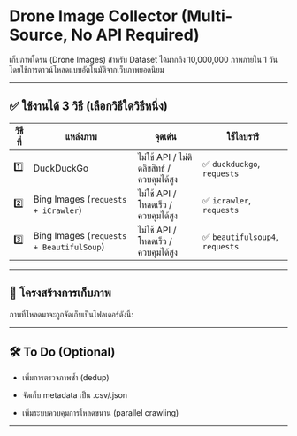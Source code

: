 # Drone Image Collector (Multi-Source, No API Required)

เก็บภาพโดรน (Drone Images) สำหรับ Dataset ได้มากถึง 10,000,000 ภาพภายใน 1 วัน โดยใช้การดาวน์โหลดแบบอัตโนมัติจากเว็บภาพยอดนิยม 

---

## ✅ ใช้งานได้ 3 วิธี (เลือกวิธีใดวิธีหนึ่ง)

| วิธีที่ | แหล่งภาพ | จุดเด่น | ใช้ไลบรารี |
|--------|-----------|--------|------------|
| 1️⃣     | DuckDuckGo | ไม่ใช้ API / ไม่ติดลิขสิทธ์ / ควบคุมได้สูง | ✅ `duckduckgo`, `requests` |
| 2️⃣     | Bing Images (`requests + iCrawler`) | ไม่ใช้ API / โหลดเร็ว / ควบคุมได้สูง | ✅ `icrawler`, `requests` |
| 3️⃣     | Bing Images (`requests + BeautifulSoup`) | ไม่ใช้ API / โหลดเร็ว / ควบคุมได้สูง | ✅ `beautifulsoup4`, `requests` |

---

## 🔧 โครงสร้างการเก็บภาพ

ภาพที่โหลดมาจะถูกจัดเก็บเป็นโฟลเดอร์ดังนี้:

---

## 🛠 To Do (Optional)
 - เพิ่มการตรวจภาพซ้ำ (dedup)

 - จัดเก็บ metadata เป็น .csv/.json

 - เพิ่มระบบควบคุมการโหลดขนาน (parallel crawling)

---


